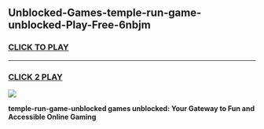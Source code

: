 
## Unblocked-Games-temple-run-game-unblocked-Play-Free-6nbjm
<h3>
<a href="https://premium76.site?title=temple-run-game-unblocked&ref=23A">CLICK TO PLAY</a></h3>
<hr>

<h3>
<a href="https://premium76.site?title=temple-run-game-unblocked&ref=23A">CLICK 2 PLAY</a>
  
</h3>

<a href="https://premium76.site?title=temple-run-game-unblocked&ref=23A"><img src="https://clearcache.store/games.png"></a>


**temple-run-game-unblocked games unblocked: Your Gateway to Fun and Accessible Online Gaming**
